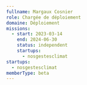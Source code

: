 ```yaml
---
fullname: Margaux Cosnier
role: Chargée de déploiement
domaine: Déploiement
missions:
  - start: 2023-03-14
    end: 2024-06-30
    status: independent
    startups:
      - nosgestesclimat
startups:
  - nosgestesclimat
memberType: beta
---
```


